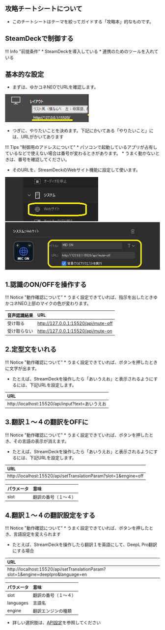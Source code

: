 ## 攻略チートシートについて

* このチートシートはテーマを絞ってガイドする「攻略本」的なものです。

## SteamDeckで制御する
!!! Info "前提条件"
    * SteamDeckを導入している
    * 連携のためのツールを入れている

## 基本的な設定

* まずは、ゆかコネNEOでURLを確認します。

![Image title](images/cs_colab_deck_p3.png)

* つぎに、やりたいことを決めます。下記にかいてある「やりたいこと」には、URLがかいてあります

!!! Tips "制御用のアドレスについて"
    * パソコンで起動しているアプリが占有しているなどで使えない場合は番号が変わるときがあります。
    * うまく動かないときは、番号を確認してください。

* そのURLを、StreamDeckのWebサイト機能に設定して使います。

![Image title](images/cs_colab_deck_p1.png)
![Image title](images/cs_colab_deck_p2.png)

## 1.認識のON/OFFを操作する

!!! Notice "動作確認について"
    * うまく設定できていれば、指示を出したときゆかコネNEO上部のマイクの色が変わります。

|音声認識結果|URL|
|:----------|:--|
|受け取る	 |http://127.0.0.1:15520/api/mute-off|
|受け取らない| http://127.0.0.1:15520/api/mute-on|


## 2.定型文をいれる

!!! Notice "動作確認について"
    * うまく設定できていれば、ボタンを押したときに文字が出ます。

* たとえば、StreamDeckを操作したら「あいうえお」と表示されるようにするには、下記URLを設定します。

|URL|
|:--|
|http://localhost:15520/api/input?text=あいうえお|

## 3.翻訳１～４の翻訳をOFFに

!!! Notice "動作確認について"
    * うまく設定できていれば、ボタンを押したとき、その言語の表示が消えます。

* たとえば、StreamDeckを操作したら「あいうえお」と表示されるようにするには、下記URLを設定します。

|URL|
|:--|
|http://localhost:15520/api/setTranslationParam?slot=1&engine=off|

|パラメータ|意味|
|:--|:--|
|slot|翻訳の番号（１～４）|


## 4.翻訳１～４の翻訳設定をする

!!! Notice "動作確認について"
    * うまく設定できていれば、ボタンを押したとき、言語設定を変えられます

* たとえば、StreamDeckを操作したら翻訳１を英語にして、DeepL Pro翻訳にする場合

|URL|
|:--|
|http://localhost:15520/api/setTranslationParam?slot=1&engine=deeplpro&language=en|

|パラメータ|意味|
|:--|:--|
|slot|翻訳の番号（１～４）|
|languages|言語名|
|engine|翻訳エンジンの種類|

* 詳しい選択肢は、[API設定](../tech/tech_api_neo.md#翻訳表示設定の変更)を参照してください